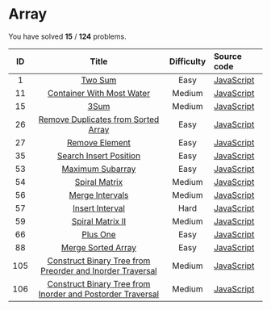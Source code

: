 # Array 
You have solved  **15** / **124** problems.

| ID | Title | Difficulty | Source code |
|:--:|:-----:|:----------:|:------------|
| 1 | [Two Sum](https://leetcode.com/problems/two-sum/)| Easy | [JavaScript](../Problems/1.two-sum/JavaScript.js) |
| 11 | [Container With Most Water](https://leetcode.com/problems/container-with-most-water/)| Medium | [JavaScript](../Problems/11.container-with-most-water/JavaScript.js) |
| 15 | [3Sum](https://leetcode.com/problems/3sum/)| Medium | [JavaScript](../Problems/15.3Sum/JavaScript.js) |
| 26 | [Remove Duplicates from Sorted Array](https://leetcode.com/problems/remove-duplicates-from-sorted-array/)| Easy | [JavaScript](../Problems/26.remove-duplicates-from-sorted-array/JavaScript.js) |
| 27 | [Remove Element](https://leetcode.com/problems/remove-element/)| Easy | [JavaScript](../Problems/27.remove-element/JavaScript.js) |
| 35 | [Search Insert Position](https://leetcode.com/problems/search-insert-position/)| Easy | [JavaScript](../Problems/35.search-insert-position/JavaScript.js) |
| 53 | [Maximum Subarray](https://leetcode.com/problems/maximum-subarray/)| Easy | [JavaScript](../Problems/53.maximum-subarray/JavaScript.js) |
| 54 | [Spiral Matrix](https://leetcode.com/problems/spiral-matrix/)| Medium | [JavaScript](../Problems/54.spiral-matrix/JavaScript.js) |
| 56 | [Merge Intervals](https://leetcode.com/problems/merge-intervals/)| Medium | [JavaScript](../Problems/56.merge-intervals/JavaScript.js) |
| 57 | [Insert Interval](https://leetcode.com/problems/insert-interval/)| Hard | [JavaScript](../Problems/57.insert-interval/JavaScript.js) |
| 59 | [Spiral Matrix II](https://leetcode.com/problems/spiral-matrix-ii/)| Medium | [JavaScript](../Problems/59.spiral-matrix-ii/JavaScript.js) |
| 66 | [Plus One](https://leetcode.com/problems/plus-one/)| Easy | [JavaScript](../Problems/66.plus-one/JavaScript.js) |
| 88 | [Merge Sorted Array](https://leetcode.com/problems/merge-sorted-array/)| Easy | [JavaScript](../Problems/88.merge-sorted-array/JavaScript.js) |
| 105 | [Construct Binary Tree from Preorder and Inorder Traversal](https://leetcode.com/problems/construct-binary-tree-from-preorder-and-inorder-traversal/)| Medium | [JavaScript](../Problems/105.construct-binary-tree-from-preorder-and-inorder-traversal/JavaScript.js) |
| 106 | [Construct Binary Tree from Inorder and Postorder Traversal](https://leetcode.com/problems/construct-binary-tree-from-inorder-and-postorder-traversal/)| Medium | [JavaScript](../Problems/106.construct-binary-tree-from-inorder-and-postorder-traversal/JavaScript.js) |
